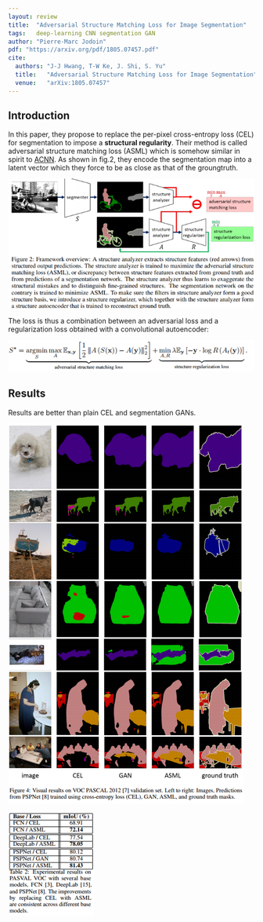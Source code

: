 ```yaml
---
layout: review
title:  "Adversarial Structure Matching Loss for Image Segmentation"
tags:   deep-learning CNN segmentation GAN
author: "Pierre-Marc Jodoin"
pdf: "https://arxiv.org/pdf/1805.07457.pdf"
cite:
  authors: "J-J Hwang, T-W Ke, J. Shi, S. Yu" 
  title:   "Adversarial Structure Matching Loss for Image Segmentation"
  venue:   "arXiv:1805.07457"
---
```


## Introduction
In this paper, they propose to replace the per-pixel cross-entropy loss (CEL) for segmentation to impose a **structural regularity**.  Their method is called adversarial structure matching loss (ASML) which is somehow similar in spirit to [ACNN](https://vitalab.github.io/deep-learning/2018/05/30/ACNN.html).  As shown in fig.2, they encode the segmentation map into a latent vector which they force to be as close as that of the groungtruth. 

![](/article/images/advSeg/sc01.png)

The loss is thus a combination between an adversarial loss and a regularization loss obtained with a convolutional autoencoder:

![](/article/images/advSeg/sc02.png)



## Results

Results are better than plain CEL and segmentation GANs.

![](/article/images/advSeg/sc03.png)

![](/article/images/advSeg/sc04.png)




